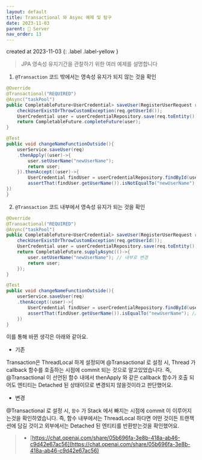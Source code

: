 ```yaml
---
layout: default
title: Transactional 와 Async 예제 및 탐구
date: 2023-11-03
parent: 📌 Server
nav_order: 13
---
```


created at 2023-11-03
{: .label .label-yellow }

> JPA 영속성 유지기간을 관찰하기 위한 여러 예제를 설명합니다

1. `@Transaction` 코드 밖에서는 영속성 유지가 되지 않는 것을 확인

```java
@Override
@Transactional("REQUIRED")
@Async("taskPool")
public CompletableFuture<UserCredential> saveUser(RegisterUserRequest req) {
    checkUserExistOrThrowCustomException(req.getUserId());
    UserCredential user = userCredentialRepository.save(req.toEntity());
    return CompletableFuture.completeFuture(user);
}

@Test
public void changeNameFunctionOutside(){
    userService.saveUser(req)
    .thenApply((user)->{
        user.setUserName("newUserName");
        return user;
    }).thenAccept((user)->{
        UserCredential findUser = userCredentialRepository.findById(user.getUserId()).orElseThrow(new RuntimeException());
        assertThat(findUser.getUserName()).isNotEqualTo("newUserName"); // oldUserName != newUserName 
})
}

```


2. `@Transaction` 코드 내부에서 영속성 유지가 되는 것을 확인

```java
@Override
@Transactional("REQUIRED")
@Async("taskPool")
public CompletableFuture<UserCredential> saveUser(RegisterUserRequest req) {
    checkUserExistOrThrowCustomException(req.getUserId());
    UserCredential user = userCredentialRepository.save(req.toEntity());
    return CompletableFuture.supplyAsync(()->{
        user.setUserName("newUserName"); // 내부로 변경
        return user;
    });
}

@Test
public void changeNameFunctionOutside(){
    userService.saveUser(req)
    .thenAccept((user)->{
        UserCredential findUser = userCredentialRepository.findById(user.getUserId()).orElseThrow(new RuntimeException());
        assertThat(findUser.getUserName()).isEqualTo("newUserName"); // oldUserName => newUserName == newUserName 
    })
}

```

이를 통해 바뀐 생각은 아래와 같아요.

* 기존

Transaction은 ThreadLocal 하게 설정되며 @Transactional 로 설정 시, Thread 가 callback 함수를 호출하는 시점에 commit 되는 것으로 알고있었습니다. 즉, @Transactional 이 선언된 함수 내에서 thenApply 와 같은 callback 함수가 호출 되어도 엔티티는 Detached 된 상태이므로 변경되지 않을것이라고 판단했어요.

* 변경

@Transactional 로 설정 시, `함수` 가 Stack 에서 빠지는 시점에 commit 이 이루어지는것을 확인하였습니다. 즉, 함수 내부에서는 ThreadLocal 하다면 어떤 것이든 트랜잭션에 담길 것이고 외부에서는 Detached 된 엔티티를 반환받는것을 확인했어요.

> * [https://chat.openai.com/share/05b696fa-3e8b-418a-ab46-c9d42e67ac56](https://chat.openai.com/share/05b696fa-3e8b-418a-ab46-c9d42e67ac56)